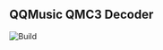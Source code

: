 QQMusic QMC3 Decoder
---
![Build](https://github.com/gwy15/qqmusic-qmc3-decoder/workflows/Build/badge.svg)


